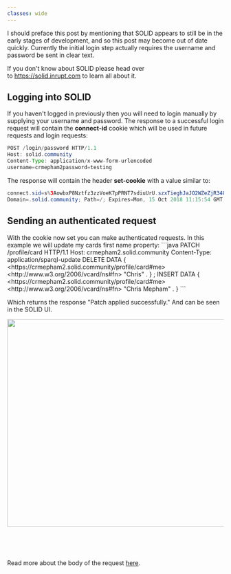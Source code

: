 ```yaml
---
classes: wide
---
```

I should preface this post by mentioning that SOLID appears to still be in the early stages of development, and so this post may become out of date quickly. Currently the initial login step actually requires the username and password be sent in clear text.

If you don't know about SOLID please head over to <a href="https://solid.inrupt.com">https://solid.inrupt.com</a> to learn all about it.
<h2>Logging into SOLID</h2>
If you haven't logged in previously then you will need to login manually by supplying your username and password. The response to a successful login request will contain the <strong>connect-id</strong> cookie which will be used in future requests and login requests:

```java
POST /login/password HTTP/1.1
Host: solid.community
Content-Type: application/x-www-form-urlencoded
username=crmepham2password=testing
```

The response will contain the header <strong>set-cookie</strong> with a value similar to:

```java
connect.sid=s%3AowbxP8Nztfz3zzVoeK7pPRNT7sdiuUrU.szxTieghJaJO2WZeZjR348gxyNQgLVp%2BZoUu3FsNLYs; 
Domain=.solid.community; Path=/; Expires=Mon, 15 Oct 2018 11:15:54 GMT; HttpOnly; Secure
````

<h2>Sending an authenticated request</h2>
With the cookie now set you can make authenticated requests. In this example we will update my cards first name property:
```java
PATCH /profile/card HTTP/1.1
Host: crmepham2.solid.community
Content-Type: application/sparql-update
DELETE DATA { &lt;https://crmepham2.solid.community/profile/card#me&gt; &lt;http://www.w3.org/2006/vcard/ns#fn&gt; "Chris" .
 } 
 ; INSERT DATA { &lt;https://crmepham2.solid.community/profile/card#me&gt; &lt;http://www.w3.org/2006/vcard/ns#fn&gt; "Chris Mepham" .
 }
```

Which returns the response "Patch applied successfully." And can be seen in the SOLID UI.

<img class="aligncenter size-full wp-image-1070" src="http://chrismepham.co.uk/blog/wp-content/uploads/2018/10/Screen-Shot-2018-10-14-at-12.55.49.png" alt="" width="620" height="483" />

&nbsp;

&nbsp;

Read more about the body of the request <a href="https://solid.inrupt.com/docs/expressing-ld-with-turtle">here</a>.
